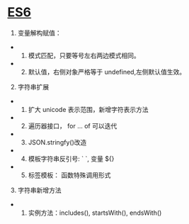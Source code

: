 # [ES6](https://es6.ruanyifeng.com/#docs/string)

1. 变量解构赋值：

- 1. 模式匹配，只要等号左右两边模式相同。
- 2. 默认值，右侧对象严格等于 undefined,左侧默认值生效。

2. 字符串扩展

- 1. 扩大 unicode 表示范围，新增字符表示方法
- 2. 遍历器接口， for ... of 可以迭代
- 3. JSON.stringfy()改造
- 4. 模板字符串反引号: \` \`, 变量 ${}
- 5. 标签模板： 函数特殊调用形式

3. 字符串新增方法

- 1. 实例方法：includes(), startsWith(), endsWith()
